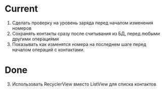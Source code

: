 # Сurrent
1. Сделать проверку на уровень заряда перед началом изменения номеров
2. Сохранять контакты сразу после считывания из БД, перед любыми другими операциями
4. Показывать как изменятся номера на последнем шаге перед началом операций с контактами.

# Done
3. Использовать RecyclerView вместо ListView для списка контактов
